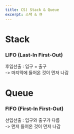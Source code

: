 ```yaml
---
title: CS) Stack & Queue
excerpt: 스택 & 큐
---
```


# Stack
### LIFO (Last-In First-Out)
후입선출 : 입구 = 출구   
-> 마지막에 들어온 것이 먼저 나감

# Queue
### FIFO (First-In First-Out)
선입선출 : 입구와 출구가 다름  
-> 먼저 들어온 것이 먼저 나감
